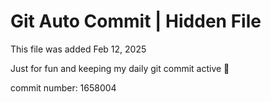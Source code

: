# Git Auto Commit | Hidden File

This file was added Feb 12, 2025

Just for fun and keeping my daily git commit active 🤪

commit number: 1658004

